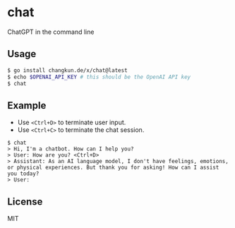 # chat

ChatGPT in the command line

## Usage

```bash
$ go install changkun.de/x/chat@latest
$ echo $OPENAI_API_KEY # this should be the OpenAI API key
$ chat
```

## Example

- Use `<Ctrl+D>` to terminate user input.
- Use `<Ctrl+C>` to terminate the chat session.

```
$ chat
> Hi, I'm a chatbot. How can I help you?
> User: How are you? <Ctrl+D>
> Assistant: As an AI language model, I don't have feelings, emotions, or physical experiences. But thank you for asking! How can I assist you today?
> User:
```

## License

MIT